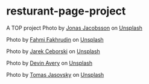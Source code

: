 # resturant-page-project
A TOP project
Photo by <a href="https://unsplash.com/@jonasjacobsson?utm_source=unsplash&utm_medium=referral&utm_content=creditCopyText">Jonas Jacobsson</a> on <a href="https://unsplash.com/photos/1iTKoFJvJ6E?utm_source=unsplash&utm_medium=referral&utm_content=creditCopyText">Unsplash</a>
  
  Photo by <a href="https://unsplash.com/@fahmipaping?utm_source=unsplash&utm_medium=referral&utm_content=creditCopyText">Fahmi Fakhrudin</a> on <a href="https://unsplash.com/images/food/coffee?utm_source=unsplash&utm_medium=referral&utm_content=creditCopyText">Unsplash</a>
  
  Photo by <a href="https://unsplash.com/es/@jarson?utm_source=unsplash&utm_medium=referral&utm_content=creditCopyText">Jarek Ceborski</a> on <a href="https://unsplash.com/images/food/coffee?utm_source=unsplash&utm_medium=referral&utm_content=creditCopyText">Unsplash</a>
  
  Photo by <a href="https://unsplash.com/@devintavery?utm_source=unsplash&utm_medium=referral&utm_content=creditCopyText">Devin Avery</a> on <a href="https://unsplash.com/images/food/coffee?utm_source=unsplash&utm_medium=referral&utm_content=creditCopyText">Unsplash</a>
  
  Photo by <a href="https://unsplash.com/es/@tomasjasovsky?utm_source=unsplash&utm_medium=referral&utm_content=creditCopyText">Tomas Jasovsky</a> on <a href="https://unsplash.com/photos/d5SZqLkpIrY?utm_source=unsplash&utm_medium=referral&utm_content=creditCopyText">Unsplash</a>
  